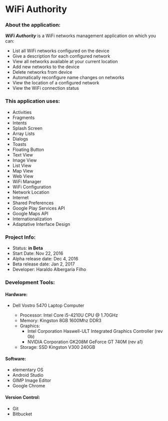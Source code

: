 # **WiFi Authority**

### About the application:

**_WiFi Authority_** is a WiFi networks management application on which you can:

- List all WiFi networks configured on the device
- Give a description for each configured network
- View all networks available at your current location
- Add new networks to the device
- Delete networks from device
- Automatically reconfigure name changes on networks
- View the location of a configured network
- View the WiFi connection status


### This application uses:

- Activities
- Fragments
- Intents
- Splash Screen
- Array Lists
- Dialogs
- Toasts
- Floating Button
- Text View
- Image View
- List View
- Map View
- Web View
- WiFi Manager
- WiFi Configuration
- Network Location
- Internet
- Shared Preferences
- Google Play Services API
- Google Maps API
- Internationalization
- Adaptative Interface Design

### Project Info:

- Status: **in Beta**
- Start Date: Nov 22, 2016
- Alpha release date: Dec 4, 2016
- Beta release date: Jan 2, 2017
- Developer: Haraldo Albergaria Filho

### Development Tools:

#### Hardware:

  - Dell Vostro 5470 Laptop Computer
  
    - Processor: Intel Core i5-4210U CPU @ 1.70GHz
    - Memory: Kingston 8GB 1600Mhz DDR3
    - Graphics:
      - Intel Corporation Haswell-ULT Integrated Graphics Controller (rev 0b)
      - NVIDIA Corporation GK208M GeForce GT 740M (rev a1)
    - Storage: SSD Kingston V300 240GB
 
#### Software:

  - elementary OS
  - Android Studio
  - GIMP Image Editor
  - Google Chrome
 
#### Version Control:

  - Git
  - Bitbucket

####
